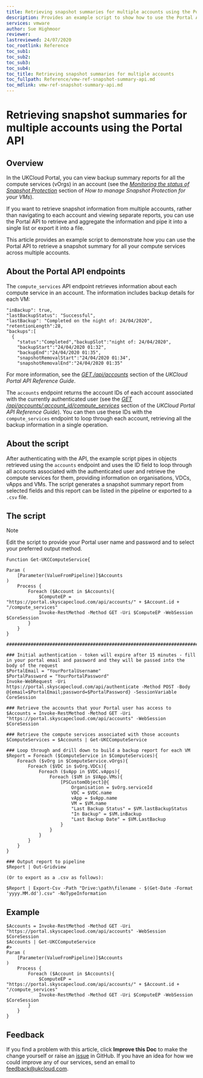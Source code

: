 ```yaml
---
title: Retrieving snapshot summaries for multiple accounts using the Portal API
description: Provides an example script to show how to use the Portal API to retrieve information about the status of your Snapshot Protection backups across multiple accounts
services: vmware
author: Sue Highmoor
reviewer:
lastreviewed: 24/07/2020
toc_rootlink: Reference
toc_sub1:
toc_sub2:
toc_sub3:
toc_sub4:
toc_title: Retrieving snapshot summaries for multiple accounts
toc_fullpath: Reference/vmw-ref-snapshot-summary-api.md
toc_mdlink: vmw-ref-snapshot-summary-api.md
---
```


# Retrieving snapshot summaries for multiple accounts using the Portal API

## Overview

In the UKCloud Portal, you can view backup summary reports for all the compute services (vOrgs) in an account (see the [*Monitoring the status of Snapshot Protection*](vmw-how-manage-snapshot-protection.md#monitoring-the-status-of-snapshot-protection) section of *How to manage Snapshot Protection for your VMs*).

If you want to retrieve snapshot information from multiple accounts, rather than navigating to each account and viewing separate reports, you can use the Portal API to retrieve and aggregate the information and pipe it into a single list or export it into a file.

This article provides an example script to demonstrate how you can use the Portal API to retrieve a snapshot summary for all your compute services across multiple accounts.

## About the Portal API endpoints

The `compute_services` API endpoint retrieves information about each compute service in an account. The information includes backup details for each VM:

```none
"inBackup": true,
"lastBackupStatus": "Successful",
"lastBackup": "Completed on the night of: 24/04/2020",
"retentionLength":28,
"backups":[
  {
    "status":"Completed","backupSlot":"night of: 24/04/2020",
    "backupStart":"24/04/2020 01:32",
    "backupEnd":"24/04/2020 01:35",
    "snapshotRemovalStart":"24/04/2020 01:34",
    "snapshotRemovalEnd":"24/04/2020 01:35"
```

For more information, see the [*GET /api/accounts*](../portal/ptl-ref-portal-api.md#get-apiaccounts) section of the *UKCloud Portal API Reference Guide*.

The `accounts` endpoint returns the account IDs of each account associated with the currently authenticated user (see the [*GET /api/accounts/:account_id/compute_services*](../portal/ptl-ref-portal-api.md#get-apiaccountsaccount_idcompute_services) section of the *UKCloud Portal API Reference Guide*). You can then use these IDs with the `compute_services` endpoint to loop through each account, retrieving all the backup information in a single operation.

## About the script

After authenticating with the API, the example script pipes in objects retrieved using the `accounts` endpoint and uses the ID field to loop through all accounts associated with the authenticated user and retrieve the compute services for them, providing information on organisations, VDCs, vApps and VMs. The script generates a snapshot summary report from selected fields and this report can be listed in the pipeline or exported to a `.csv` file.

## The script

> [!NOTE]
> Edit the script to provide your Portal user name and password and to select your preferred output method.

```none
Function Get-UKCComputeService{

Param (
    [Parameter(ValueFromPipeline)]$Accounts
)
    Process {
        Foreach ($Account in $Accounts){
            $ComputeEP = "https://portal.skyscapecloud.com/api/accounts/" + $Account.id + "/compute_services"
            Invoke-RestMethod -Method GET -Uri $ComputeEP -WebSession $CoreSession
        }
    }
}

##################################################################################################################################

### Initial authentication - token will expire after 15 minutes - fill in your portal email and password and they will be passed into the body of the request
$PortalEmail = "YourPortalUsername"
$PortalPassword = "YourPortalPassword"
Invoke-WebRequest -Uri https://portal.skyscapecloud.com/api/authenticate -Method POST -Body @{email=$PortalEmail;password=$PortalPassword} -SessionVariable CoreSession

### Retrieve the accounts that your Portal user has access to
$Accounts = Invoke-RestMethod -Method GET -Uri "https://portal.skyscapecloud.com/api/accounts" -WebSession $CoreSession

### Retrieve the compute services associated with those accounts
$ComputeServices = $Accounts | Get-UKCComputeService

### Loop through and drill down to build a backup report for each VM
$Report = Foreach ($ComputeService in $ComputeServices){
    Foreach ($vOrg in $ComputeService.vOrgs){
        Foreach ($VDC in $vOrg.VDCs){
            Foreach ($vApp in $VDC.vApps){
                Foreach ($VM in $VApp.VMs){
                    [PSCustomObject]@{
                        Organisation = $vOrg.serviceId
                        VDC = $VDC.name
                        vApp = $vApp.name
                        VM = $VM.name
                        "Last Backup Status" = $VM.lastBackupStatus
                        "In Backup" = $VM.inBackup
                        "Last Backup Date" = $VM.LastBackup
                    }
                }
            }
        }
    }
}

### Output report to pipeline
$Report | Out-Gridview

(Or to export as a .csv as follows):

$Report | Export-Csv -Path "Drive:\path\filename - $(Get-Date -Format 'yyyy.MM.dd').csv" -NoTypeInformation
```

## Example

```none
$Accounts = Invoke-RestMethod -Method GET -Uri "https://portal.skyscapecloud.com/api/accounts" -WebSession $CoreSession
$Accounts | Get-UKCComputeService
#>
Param (
    [Parameter(ValueFromPipeline)]$Accounts
)
    Process {
        Foreach ($Account in $Accounts){
            $ComputeEP = "https://portal.skyscapecloud.com/api/accounts/" + $Account.id + "/compute_services"
            Invoke-RestMethod -Method GET -Uri $ComputeEP -WebSession $CoreSession
        }
    }
}
```

## Feedback

If you find a problem with this article, click **Improve this Doc** to make the change yourself or raise an [issue](https://github.com/UKCloud/documentation/issues) in GitHub. If you have an idea for how we could improve any of our services, send an email to <feedback@ukcloud.com>.
